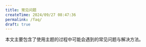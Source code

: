 ```yaml
---
title: 常见问题
createTime: 2024/09/27 08:47:36
permalink: /faq/
draft: true
---
```


本文主要包含了使用主题的过程中可能会遇到的常见问题与解决方法。